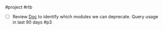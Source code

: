 #project #rtb

* [ ] Review [Doc](https://docs.google.com/spreadsheets/d/1V4ZDBpZfqQaxeXyTs2PRkEGyNrlJnefGb8-bN0LiyGc/edit#gid=140919560) to identify which modules we can deprecate. Query usage in last 90 days #p3 